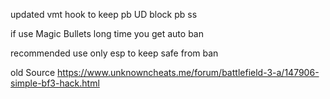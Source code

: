 updated vmt hook to keep pb UD
block pb ss 

if use Magic Bullets  long time you get auto ban

recommended use only esp to keep safe from ban

old Source
https://www.unknowncheats.me/forum/battlefield-3-a/147906-simple-bf3-hack.html
